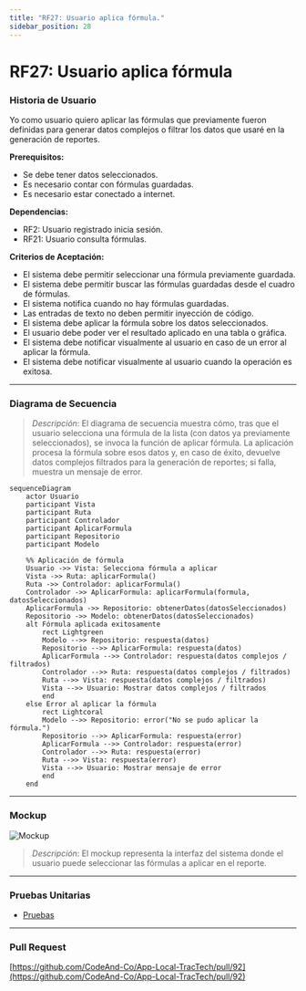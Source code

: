 ```yaml
---
title: "RF27: Usuario aplica fórmula."  
sidebar_position: 28
---
```


# RF27: Usuario aplica fórmula

### Historia de Usuario

Yo como usuario quiero aplicar las fórmulas que previamente fueron definidas para generar datos complejos o filtrar los datos que usaré en la generación de reportes.

  **Prerequisitos:**
  - Se debe tener datos seleccionados.
  - Es necesario contar con fórmulas guardadas.
  - Es necesario estar conectado a internet.

  **Dependencias:**
  - RF2: Usuario registrado inicia sesión.
  - RF21: Usuario consulta fórmulas.

  **Criterios de Aceptación:**
  - El sistema debe permitir seleccionar una fórmula previamente guardada.
  - El sistema debe permitir buscar las fórmulas guardadas desde el cuadro de fórmulas.
  - El sistema notifica cuando no hay fórmulas guardadas.
  - Las entradas de texto no deben permitir inyección de código.
  - El sistema debe aplicar la fórmula sobre los datos seleccionados.
  - El usuario debe poder ver el resultado aplicado en una tabla o gráfica.
  - El sistema debe notificar visualmente al usuario en caso de un error al aplicar la fórmula.
  - El sistema debe notificar visualmente al usuario cuando la operación es exitosa.
  
---

### Diagrama de Secuencia

> *Descripción*: El diagrama de secuencia muestra cómo, tras que el usuario selecciona una fórmula de la lista (con datos ya previamente seleccionados), se invoca la función de aplicar fórmula. La aplicación procesa la fórmula sobre esos datos y, en caso de éxito, devuelve datos complejos filtrados para la generación de reportes; si falla, muestra un mensaje de error.

```mermaid
sequenceDiagram
    actor Usuario
    participant Vista
    participant Ruta
    participant Controlador
    participant AplicarFormula
    participant Repositorio
    participant Modelo

    %% Aplicación de fórmula
    Usuario ->> Vista: Selecciona fórmula a aplicar
    Vista ->> Ruta: aplicarFormula()
    Ruta ->> Controlador: aplicarFormula()
    Controlador ->> AplicarFormula: aplicarFormula(formula, datosSeleccionados)
    AplicarFormula ->> Repositorio: obtenerDatos(datosSeleccionados)
    Repositorio ->> Modelo: obtenerDatos(datosSeleccionados)
    alt Fórmula aplicada exitosamente
        rect Lightgreen
        Modelo -->> Repositorio: respuesta(datos)
        Repositorio -->> AplicarFormula: respuesta(datos)
        AplicarFormula -->> Controlador: respuesta(datos complejos / filtrados)
        Controlador -->> Ruta: respuesta(datos complejos / filtrados)
        Ruta -->> Vista: respuesta(datos complejos / filtrados)
        Vista -->> Usuario: Mostrar datos complejos / filtrados
        end
    else Error al aplicar la fórmula
        rect Lightcoral
        Modelo -->> Repositorio: error("No se pudo aplicar la fórmula.")
        Repositorio -->> AplicarFormula: respuesta(error)
        AplicarFormula -->> Controlador: respuesta(error)
        Controlador -->> Ruta: respuesta(error)
        Ruta -->> Vista: respuesta(error)
        Vista -->> Usuario: Mostrar mensaje de error
        end
    end

```


---

### Mockup

![Mockup](./mockups/MockupAnálisis2.png)

> *Descripción*: El mockup representa la interfaz del sistema donde el usuario puede seleccionar las fórmulas a aplicar en el reporte.

---

### Pruebas Unitarias 

  - [Pruebas](https://docs.google.com/spreadsheets/d/1W-JW32dTsfI22-Yl5LydMhiu-oXHH_xo3hWvK6FHeLw/edit?gid=2009483418#gid=2009483418)

---

### Pull Request
[https://github.com/CodeAnd-Co/App-Local-TracTech/pull/92](https://github.com/CodeAnd-Co/App-Local-TracTech/pull/92)
